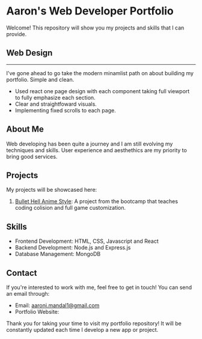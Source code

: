 # Aaron's Web Developer Portfolio
Welcome! This repository will show you my projects and skills that I can provide.

## Web Design
___
I've gone ahead to go take the modern minamlist path on about building my portfolio. Simple and clean.

- Used react one page design with each component taking full viewport to fully emphasize each section.
- Clear and straightfoward visuals.
- Implementing fixed scrolls to each page.

## About Me
Web developing has been quite a journey and I am still evolving my techniques and skills. User experience and aesthethics
are my priority to bring good services.

## Projects
My projects will be showcased here:
1. [Bullet Hell Anime Style](https://github.com/AaronJMandal/project-js-nyan-cat): A project from the bootcamp that teaches coding colision and full game customization.

## Skills
- Frontend Development: HTML, CSS, Javascript and React
- Backend Development: Node.js and Express.js
- Database Management: MongoDB
## Contact
If you're interested to work with me, feel free to get in touch! You can send an email through:
- Email: aaronj.mandal1@gmail.com
- Portfolio Website: <placeholder>

Thank you for taking your time to visit my portfolio repository! It will be constantly updated each time I develop a new app
or project.
